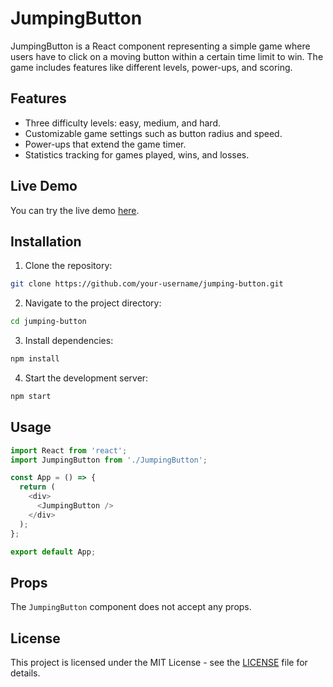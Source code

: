 # JumpingButton

JumpingButton is a React component representing a simple game where users have to click on a moving button within a certain time limit to win. The game includes features like different levels, power-ups, and scoring.

## Features

- Three difficulty levels: easy, medium, and hard.
- Customizable game settings such as button radius and speed.
- Power-ups that extend the game timer.
- Statistics tracking for games played, wins, and losses.

## Live Demo

You can try the live demo [here](https://juming-ball.netlify.app/).

## Installation

1. Clone the repository:

```bash
git clone https://github.com/your-username/jumping-button.git
```

2. Navigate to the project directory:

```bash
cd jumping-button
```

3. Install dependencies:

```bash
npm install
```

4. Start the development server:

```bash
npm start
```

## Usage

```javascript
import React from 'react';
import JumpingButton from './JumpingButton';

const App = () => {
  return (
    <div>
      <JumpingButton />
    </div>
  );
};

export default App;
```

## Props

The `JumpingButton` component does not accept any props.

## License

This project is licensed under the MIT License - see the [LICENSE](LICENSE) file for details.
